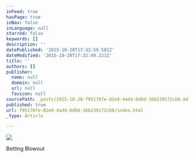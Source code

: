 ```yaml
---
inFeed: true
hasPage: true
inNav: false
inLanguage: null
starred: false
keywords: []
description: ''
datePublished: '2015-10-28T17:32:59.581Z'
dateModified: '2015-10-28T17:32:40.321Z'
title: ''
authors: []
publisher:
  name: null
  domain: null
  url: null
  favicon: null
sourcePath: _posts/2015-10-28-f95178fe-82e8-4ad4-8d0d-36b239172cb8.md
published: true
url: f95178fe-82e8-4ad4-8d0d-36b239172cb8/index.html
_type: Article

---
```

![](https://the-grid-user-content.s3-us-west-2.amazonaws.com/e78389fd-d8c7-4433-a8c7-a6f4f563cdd5.jpg)

Betting Blowout